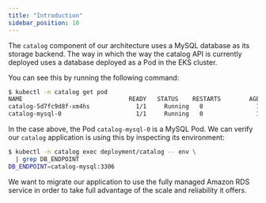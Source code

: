 ```yaml
---
title: "Introduction"
sidebar_position: 10
---
```


The `catalog` component of our architecture uses a MySQL database as its storage backend. The way in which the way the catalog API is currently deployed uses a database deployed as a Pod in the EKS cluster.

You can see this by running the following command:

```bash
$ kubectl -n catalog get pod 
NAME                              READY   STATUS    RESTARTS        AGE
catalog-5d7fc9d8f-xm4hs             1/1     Running   0               14m
catalog-mysql-0                     1/1     Running   0               14m
```

In the case above, the Pod `catalog-mysql-0` is a MySQL Pod. We can verify our `catalog` application is using this by inspecting its environment:

```bash
$ kubectl -n catalog exec deployment/catalog -- env \
  | grep DB_ENDPOINT
DB_ENDPOINT=catalog-mysql:3306
```

We want to migrate our application to use the fully managed Amazon RDS service in order to take full advantage of the scale and reliability it offers.
